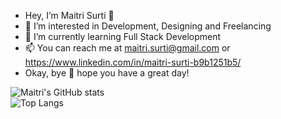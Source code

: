 - Hey, I’m Maitri Surti 🌻
- 👀 I’m interested in Development, Designing and Freelancing
- 🌱 I’m currently learning Full Stack Development
- 📫 You can reach me at maitri.surti@gmail.com or https://www.linkedin.com/in/maitri-surti-b9b1251b5/ 
- Okay, bye 👋 hope you have a great day!
<!---
maitri-surti/maitri-surti is a ✨ special ✨ repository because its `README.md` (this file) appears on your GitHub profile.
You can click the Preview link to take a look at your changes.
--->

![Maitri's GitHub stats](https://github-readme-stats.vercel.app/api?username=maitri-surti&show_icons=true&theme=tokyonight)
<br>
![Top Langs](https://github-readme-stats.vercel.app/api/top-langs/?username=maitri-surti&layout=compact&theme=tokyonight)







